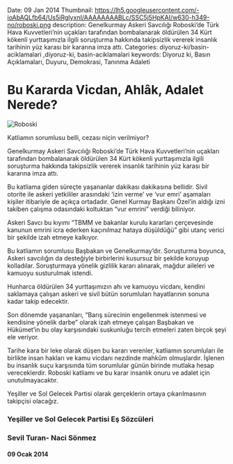 Date: 09 Jan 2014
Thumbnail: https://lh5.googleusercontent.com/-ioAbAQLfb64/Us5iRgIyxnI/AAAAAAAABLc/SSC5j5HpKAI/w630-h349-no/roboski.png
description: Genelkurmay Askeri Savcılığı Roboski’de Türk Hava Kuvvetleri’nin uçakları tarafından bombalanarak öldürülen 34 Kürt kökenli yurttaşımızla ilgili soruşturma hakkında takipsizlik vererek insanlık tarihinin yüz karası bir kararına imza attı.
Categories: diyoruz-ki/basin-aciklamalari ,diyoruz-ki, basin-aciklamalari
keywords: Diyoruz ki, Basın Açıklamaları, Duyuru, Demokrasi, Tanınma Adaleti

# Bu Kararda Vicdan, Ahlâk, Adalet Nerede?

![Roboski](https://lh5.googleusercontent.com/-ioAbAQLfb64/Us5iRgIyxnI/AAAAAAAABLc/SSC5j5HpKAI/w630-h349-no/roboski.png)

Katliamın sorumlusu belli, cezası niçin verilmiyor?

Genelkurmay Askeri Savcılığı Roboski’de Türk Hava Kuvvetleri’nin uçakları tarafından bombalanarak öldürülen 34 Kürt kökenli yurttaşımızla ilgili soruşturma hakkında takipsizlik vererek insanlık tarihinin yüz karası bir kararına imza attı.

Bu katliama giden süreçte yaşananlar dakikası dakikasına bellidir. Sivil otorite ile askeri yetkililer arasındaki ‘izin verme’ ve ‘vur emri’ aşamaları kişiler itibariyle de açıkça ortadadır. Genel Kurmay Başkanı Özel’in aldığı izni takiben çalışma odasındaki koltuktan “vur emrini” verdiği biliniyor.

Askeri Savcı bu kıyımı “TBMM ve bakanlar kurulu kararları çerçevesinde kanunun emrini icra ederken kaçınılmaz hataya düşüldüğü” gibi utanç verici bir şekilde izah etmeye kalkıyor.

Bu katliamın sorumlusu Başbakan ve Genelkurmay’dır. Soruşturma boyunca, Askeri savcılığın da desteğiyle birbirlerini kusursuz bir şekilde koruyup kolladılar. Soruşturmaya yönelik gizlilik kararı alınarak, mağdur aileleri ve kamuoyu susturulmak istendi.

Hunharca öldürülen 34 yurttaşımızın ahı ve kamuoyu vicdanı, kendini saklamaya çalışan askeri ve sivil bütün sorumluları hayatlarının sonuna kadar takip edecektir.

Son dönemde yaşananları, “Barış sürecinin engellenmek istenmesi ve kendisine yönelik darbe” olarak izah etmeye çalışan Başbakan ve Hükümet’in bu olay karşısındaki suskunluğu tercih etmeleri zaten birçok şeyi ele veriyor.

Tarihe kara bir leke olarak düşen bu kararı verenler, katliamın sorumluları ile birlikte insan hakları ve kamu vicdanı nezdinde mahkûm olmuşlardır. İşlenen bu insanlık suçu karşısında tüm sorumlular günün birinde mutlaka hesap vereceklerdir. Roboski katliamı ve bu karar insanlık onuru ve adalet için unutulmayacaktır.

Yeşiller ve Sol Gelecek Partisi olarak gerçeklerin ortaya çıkarılmasının takipçisi olacağız.


 
 
### Yeşiller ve Sol Gelecek Partisi Eş Sözcüleri
### Sevil Turan- Naci Sönmez


#### 09 Ocak 2014
